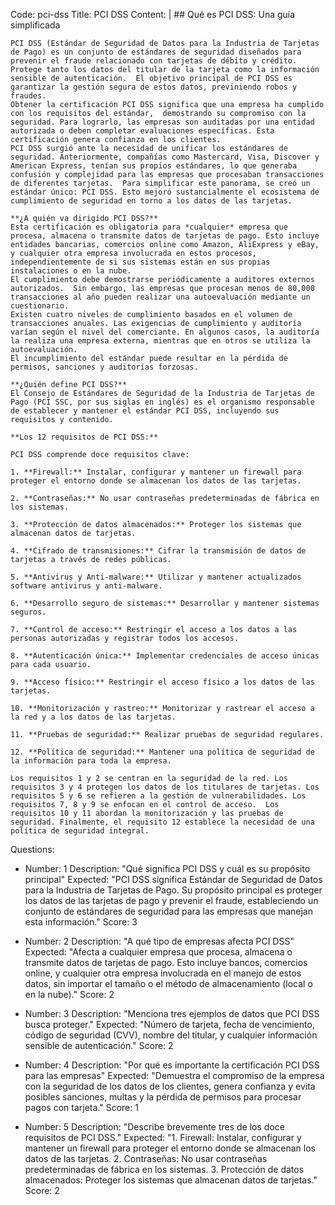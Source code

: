 Code: pci-dss
Title: PCI DSS
Content: |
    ## Qué es PCI DSS: Una guía simplificada

    PCI DSS (Estándar de Seguridad de Datos para la Industria de Tarjetas de Pago) es un conjunto de estándares de seguridad diseñados para prevenir el fraude relacionado con tarjetas de débito y crédito. Protege tanto los datos del titular de la tarjeta como la información sensible de autenticación.  El objetivo principal de PCI DSS es garantizar la gestión segura de estos datos, previniendo robos y fraudes.
    Obtener la certificación PCI DSS significa que una empresa ha cumplido con los requisitos del estándar,  demostrando su compromiso con la seguridad. Para lograrlo, las empresas son auditadas por una entidad autorizada o deben completar evaluaciones específicas. Esta certificación genera confianza en los clientes.
    PCI DSS surgió ante la necesidad de unificar los estándares de seguridad. Anteriormente, compañías como Mastercard, Visa, Discover y American Express, tenían sus propios estándares, lo que generaba confusión y complejidad para las empresas que procesaban transacciones de diferentes tarjetas.  Para simplificar este panorama, se creó un estándar único: PCI DSS. Esto mejoró sustancialmente el ecosistema de cumplimiento de seguridad en torno a los datos de las tarjetas.

    **¿A quién va dirigido PCI DSS?**
    Esta certificación es obligatoria para *cualquier* empresa que procesa, almacena o transmite datos de tarjetas de pago. Esto incluye entidades bancarias, comercios online como Amazon, AliExpress y eBay, y cualquier otra empresa involucrada en estos procesos, independientemente de si sus sistemas están en sus propias instalaciones o en la nube.
    El cumplimiento debe demostrarse periódicamente a auditores externos autorizados.  Sin embargo, las empresas que procesan menos de 80,000 transacciones al año pueden realizar una autoevaluación mediante un cuestionario.
    Existen cuatro niveles de cumplimiento basados en el volumen de transacciones anuales. Las exigencias de cumplimiento y auditoría varían según el nivel del comerciante. En algunos casos, la auditoría la realiza una empresa externa, mientras que en otros se utiliza la autoevaluación.
    El incumplimiento del estándar puede resultar en la pérdida de permisos, sanciones y auditorías forzosas.

    **¿Quién define PCI DSS?**
    El Consejo de Estándares de Seguridad de la Industria de Tarjetas de Pago (PCI SSC, por sus siglas en inglés) es el organismo responsable de establecer y mantener el estándar PCI DSS, incluyendo sus requisitos y contenido.

    **Los 12 requisitos de PCI DSS:**

    PCI DSS comprende doce requisitos clave:

    1. **Firewall:** Instalar, configurar y mantener un firewall para proteger el entorno donde se almacenan los datos de las tarjetas.

    2. **Contraseñas:** No usar contraseñas predeterminadas de fábrica en los sistemas.

    3. **Protección de datos almacenados:** Proteger los sistemas que almacenan datos de tarjetas.

    4. **Cifrado de transmisiones:** Cifrar la transmisión de datos de tarjetas a través de redes públicas.

    5. **Antivirus y Anti-malware:** Utilizar y mantener actualizados software antivirus y anti-malware.

    6. **Desarrollo seguro de sistemas:** Desarrollar y mantener sistemas seguros.

    7. **Control de acceso:** Restringir el acceso a los datos a las personas autorizadas y registrar todos los accesos.

    8. **Autenticación única:** Implementar credenciales de acceso únicas para cada usuario.

    9. **Acceso físico:** Restringir el acceso físico a los datos de las tarjetas.

    10. **Monitorización y rastreo:** Monitorizar y rastrear el acceso a la red y a los datos de las tarjetas.

    11. **Pruebas de seguridad:** Realizar pruebas de seguridad regulares.

    12. **Política de seguridad:** Mantener una política de seguridad de la información para toda la empresa.

    Los requisitos 1 y 2 se centran en la seguridad de la red. Los requisitos 3 y 4 protegen los datos de los titulares de tarjetas. Los requisitos 5 y 6 se refieren a la gestión de vulnerabilidades. Los requisitos 7, 8 y 9 se enfocan en el control de acceso.  Los requisitos 10 y 11 abordan la monitorización y las pruebas de seguridad. Finalmente, el requisito 12 establece la necesidad de una política de seguridad integral.
Questions:
  - Number: 1
    Description: "Qué significa PCI DSS y cuál es su propósito principal"
    Expected: "PCI DSS significa Estándar de Seguridad de Datos para la Industria de Tarjetas de Pago. Su propósito principal es proteger los datos de las tarjetas de pago y prevenir el fraude, estableciendo un conjunto de estándares de seguridad para las empresas que manejan esta información."
    Score: 3

  - Number: 2
    Description: "A qué tipo de empresas afecta PCI DSS"
    Expected: "Afecta a cualquier empresa que procesa, almacena o transmite datos de tarjetas de pago. Esto incluye bancos, comercios online, y cualquier otra empresa involucrada en el manejo de estos datos, sin importar el tamaño o el método de almacenamiento (local o en la nube)."
    Score: 2

  - Number: 3
    Description: "Menciona tres ejemplos de datos que PCI DSS busca proteger."
    Expected: "Número de tarjeta, fecha de vencimiento, código de seguridad (CVV), nombre del titular, y cualquier información sensible de autenticación."
    Score: 2

  - Number: 4
    Description: "Por qué es importante la certificación PCI DSS para las empresas"
    Expected: "Demuestra el compromiso de la empresa con la seguridad de los datos de los clientes, genera confianza y evita posibles sanciones, multas y la pérdida de permisos para procesar pagos con tarjeta."
    Score: 1
    
  - Number: 5
    Description: "Describe brevemente tres de los doce requisitos de PCI DSS."
    Expected: "1. Firewall: Instalar, configurar y mantener un firewall para proteger el entorno donde se almacenan los datos de las tarjetas. 2. Contraseñas: No usar contraseñas predeterminadas de fábrica en los sistemas. 3. Protección de datos almacenados: Proteger los sistemas que almacenan datos de tarjetas."
    Score: 2
